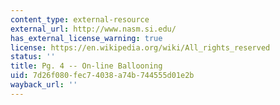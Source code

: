 ```yaml
---
content_type: external-resource
external_url: http://www.nasm.si.edu/
has_external_license_warning: true
license: https://en.wikipedia.org/wiki/All_rights_reserved
status: ''
title: Pg. 4 -- On-line Ballooning
uid: 7d26f080-fec7-4038-a74b-744555d01e2b
wayback_url: ''
---
```

